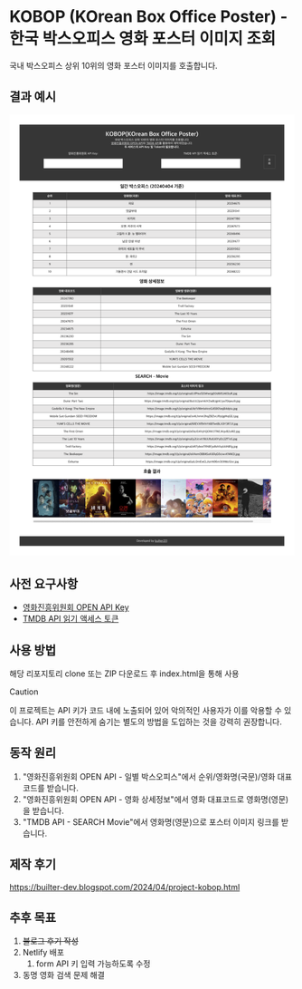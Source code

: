 # KOBOP (KOrean Box Office Poster) - 한국 박스오피스 영화 포스터 이미지 조회
국내 박스오피스 상위 10위의 영화 포스터 이미지를 호출합니다.

## 결과 예시
![example result](example.png)

## 사전 요구사항
- [영화진흥위원회 OPEN API Key](https://www.kobis.or.kr/kobisopenapi/homepg/main/main.do)
- [TMDB API 읽기 액세스 토큰](https://developer.themoviedb.org/docs/getting-started)

## 사용 방법
해당 리포지토리 clone 또는 ZIP 다운로드 후 index.html을 통해 사용
> [!CAUTION]
> 이 프로젝트는 API 키가 코드 내에 노출되어 있어 악의적인 사용자가 이를 악용할 수 있습니다. API 키를 안전하게 숨기는 별도의 방법을 도입하는 것을 강력히 권장합니다.

## 동작 원리
1. "영화진흥위원회 OPEN API - 일별 박스오피스"에서 순위/영화명(국문)/영화 대표코드를 받습니다.
2. "영화진흥위원회 OPEN API - 영화 상세정보"에서 영화 대표코드로 영화명(영문)을 받습니다.
3. "TMDB API - SEARCH Movie"에서 영화명(영문)으로 포스터 이미지 링크를 받습니다.

## 제작 후기
https://builter-dev.blogspot.com/2024/04/project-kobop.html

## 추후 목표
1. ~~블로그 후기 작성~~
2. Netlify 배포
    1. form API 키 입력 가능하도록 수정
3. 동명 영화 검색 문제 해결
